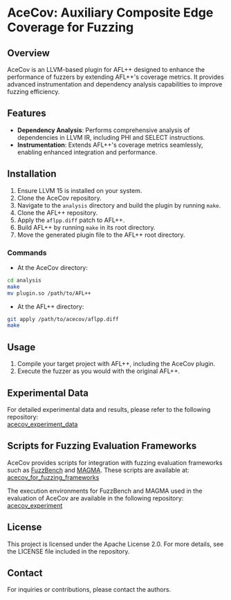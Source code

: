 # AceCov: Auxiliary Composite Edge Coverage for Fuzzing

## Overview
AceCov is an LLVM-based plugin for AFL++ designed to enhance the performance of fuzzers by extending AFL++'s coverage metrics. It provides advanced instrumentation and dependency analysis capabilities to improve fuzzing efficiency.

## Features
- **Dependency Analysis**: Performs comprehensive analysis of dependencies in LLVM IR, including PHI and SELECT instructions.
- **Instrumentation**: Extends AFL++'s coverage metrics seamlessly, enabling enhanced integration and performance.

## Installation
1. Ensure LLVM 15 is installed on your system.
2. Clone the AceCov repository.
3. Navigate to the `analysis` directory and build the plugin by running `make`.
4. Clone the AFL++ repository.
5. Apply the `aflpp.diff` patch to AFL++.
6. Build AFL++ by running `make` in its root directory.
7. Move the generated plugin file to the AFL++ root directory.

### Commands
- At the AceCov directory:
```bash
cd analysis
make
mv plugin.so /path/to/AFL++
```

- At the AFL++ directory:
```bash
git apply /path/to/acecov/aflpp.diff
make
```

## Usage
1. Compile your target project with AFL++, including the AceCov plugin.
2. Execute the fuzzer as you would with the original AFL++.

## Experimental Data
For detailed experimental data and results, please refer to the following repository:  
[acecov_experiment_data](https://github.com/shioya-lab-public/acecov_experiment_data)

## Scripts for Fuzzing Evaluation Frameworks
AceCov provides scripts for integration with fuzzing evaluation frameworks such as [FuzzBench](https://github.com/google/fuzzbench) and [MAGMA](https://github.com/HexHive/magma). These scripts are available at:  
[acecov_for_fuzzing_frameworks](https://github.com/shioya-lab-public/acecov_for_fuzzing_frameworks)

The execution environments for FuzzBench and MAGMA used in the evaluation of AceCov are available in the following repository:
[acecov_experiment](https://github.com/shioya-lab-public/acecov_experiment)

## License
This project is licensed under the Apache License 2.0. For more details, see the LICENSE file included in the repository.

## Contact
For inquiries or contributions, please contact the authors.
